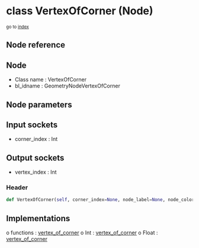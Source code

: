 # class VertexOfCorner (Node)

<sub>go to [index](/docs/index.md)</sub>

## Node reference

Node
----
 - Class name : VertexOfCorner
 - bl_idname : GeometryNodeVertexOfCorner

Node parameters
---------------

Input sockets
-------------
 - corner_index : Int

Output sockets
--------------
 - vertex_index : Int

### Header

``` python
def VertexOfCorner(self, corner_index=None, node_label=None, node_color=None):
```

## Implementations

o functions : [vertex_of_corner](#vertex_of_corner)
o Int : [vertex_of_corner](#vertex_of_corner) 
o Float : [vertex_of_corner](#vertex_of_corner) 

